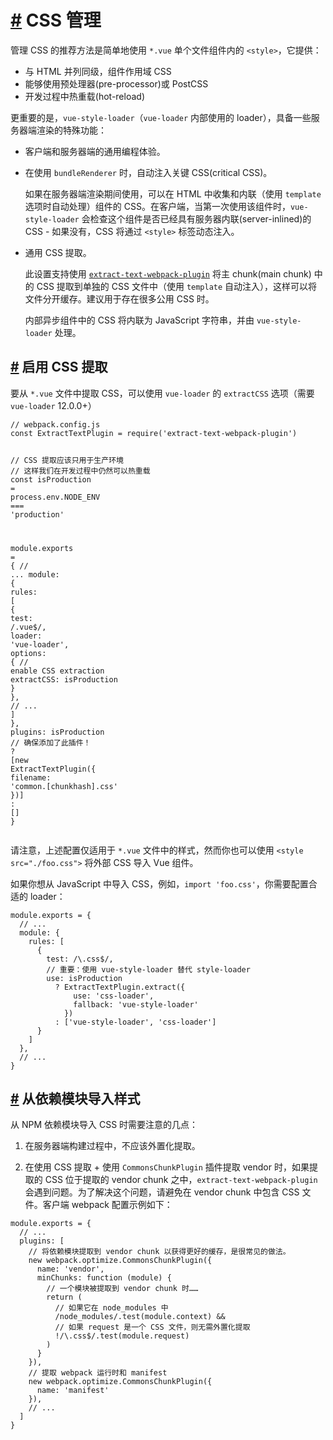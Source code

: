 <h1 id="css-管理"><a href="#css-管理" aria-hidden="true" class="header-anchor">#</a> CSS 管理</h1>
<p>管理 CSS 的推荐方法是简单地使用 <code>*.vue</code> 单个文件组件内的 <code>&lt;style&gt;</code>，它提供：</p>
<ul>
  <li>与 HTML 并列同级，组件作用域 CSS</li>
  <li>能够使用预处理器(pre-processor)或 PostCSS</li>
  <li>开发过程中热重载(hot-reload)</li>
</ul>
<p>更重要的是，<code>vue-style-loader</code>（<code>vue-loader</code> 内部使用的 loader），具备一些服务器端渲染的特殊功能：</p>
<ul>
  <li>
    <p>客户端和服务器端的通用编程体验。</p>
  </li>
  <li>
    <p>在使用 <code>bundleRenderer</code> 时，自动注入关键 CSS(critical CSS)。</p>
    <p>如果在服务器端渲染期间使用，可以在 HTML 中收集和内联（使用 <code>template</code> 选项时自动处理）组件的 CSS。在客户端，当第一次使用该组件时，<code>vue-style-loader</code>
      会检查这个组件是否已经具有服务器内联(server-inlined)的 CSS - 如果没有，CSS 将通过 <code>&lt;style&gt;</code> 标签动态注入。</p>
  </li>
  <li>
    <p>通用 CSS 提取。</p>
    <p>此设置支持使用 <a href="https://github.com/webpack-contrib/extract-text-webpack-plugin" target="_blank" rel="noopener noreferrer"><code>extract-text-webpack-plugin</code></a>
      将主 chunk(main chunk) 中的 CSS 提取到单独的 CSS 文件中（使用 <code>template</code> 自动注入），这样可以将文件分开缓存。建议用于存在很多公用 CSS 时。</p>
    <p>内部异步组件中的 CSS 将内联为 JavaScript 字符串，并由 <code>vue-style-loader</code> 处理。</p>
  </li>
</ul>
<h2 id="启用-css-提取"><a href="#启用-css-提取" aria-hidden="true" class="header-anchor">#</a> 启用 CSS 提取</h2>
<p>要从 <code>*.vue</code> 文件中提取 CSS，可以使用 <code>vue-loader</code> 的 <code>extractCSS</code> 选项（需要 <code>vue-loader</code>
  12.0.0+）</p>
<div class="language-js extra-class">
  <pre class="language-js"><code><span class="token comment">// webpack.config.js</span>
<span class="token keyword">const</span> ExtractTextPlugin <span class="token operator">=</span> <span class="token function">require</span><span class="token punctuation">(</span><span class="token string">&apos;extract-text-webpack-plugin&apos;</span><span class="token punctuation">)</span>

<span class="token comment">// CSS 提取应该只用于生产环境</span>
<span class="token comment">// 这样我们在开发过程中仍然可以热重载</span>
<span class="token keyword">const</span> isProduction <span class="token operator">=</span> process<span class="token punctuation">.</span>env<span class="token punctuation">.</span><span class="token constant">NODE_ENV</span> <span class="token operator">===</span> <span class="token string">&apos;production&apos;</span>

module<span class="token punctuation">.</span>exports <span class="token operator">=</span> <span class="token punctuation">{</span>
  <span class="token comment">// ...</span>
  module<span class="token punctuation">:</span> <span class="token punctuation">{</span>
    rules<span class="token punctuation">:</span> <span class="token punctuation">[</span>
      <span class="token punctuation">{</span>
        test<span class="token punctuation">:</span> <span class="token regex">/\.vue$/</span><span class="token punctuation">,</span>
        loader<span class="token punctuation">:</span> <span class="token string">&apos;vue-loader&apos;</span><span class="token punctuation">,</span>
        options<span class="token punctuation">:</span> <span class="token punctuation">{</span>
          <span class="token comment">// enable CSS extraction</span>
          extractCSS<span class="token punctuation">:</span> isProduction
        <span class="token punctuation">}</span>
      <span class="token punctuation">}</span><span class="token punctuation">,</span>
      <span class="token comment">// ...</span>
    <span class="token punctuation">]</span>
  <span class="token punctuation">}</span><span class="token punctuation">,</span>
  plugins<span class="token punctuation">:</span> isProduction
    <span class="token comment">// 确保添加了此插件！</span>
    <span class="token operator">?</span> <span class="token punctuation">[</span><span class="token keyword">new</span> <span class="token class-name">ExtractTextPlugin</span><span class="token punctuation">(</span><span class="token punctuation">{</span> filename<span class="token punctuation">:</span> <span class="token string">&apos;common.[chunkhash].css&apos;</span> <span class="token punctuation">}</span><span class="token punctuation">)</span><span class="token punctuation">]</span>
    <span class="token punctuation">:</span> <span class="token punctuation">[</span><span class="token punctuation">]</span>
<span class="token punctuation">}</span>
</code></pre>
</div>
<p>请注意，上述配置仅适用于 <code>*.vue</code> 文件中的样式，然而你也可以使用 <code>&lt;style src=&quot;./foo.css&quot;&gt;</code> 将外部 CSS 导入 Vue
  组件。</p>
<p>如果你想从 JavaScript 中导入 CSS，例如，<code>import &apos;foo.css&apos;</code>，你需要配置合适的 loader：</p>
<div class="language-js extra-class">
  <pre class="language-js"><code>module<span class="token punctuation">.</span>exports <span class="token operator">=</span> <span class="token punctuation">{</span>
  <span class="token comment">// ...</span>
  module<span class="token punctuation">:</span> <span class="token punctuation">{</span>
    rules<span class="token punctuation">:</span> <span class="token punctuation">[</span>
      <span class="token punctuation">{</span>
        test<span class="token punctuation">:</span> <span class="token regex">/\.css$/</span><span class="token punctuation">,</span>
        <span class="token comment">// 重要：使用 vue-style-loader 替代 style-loader</span>
        use<span class="token punctuation">:</span> isProduction
          <span class="token operator">?</span> ExtractTextPlugin<span class="token punctuation">.</span><span class="token function">extract</span><span class="token punctuation">(</span><span class="token punctuation">{</span>
              use<span class="token punctuation">:</span> <span class="token string">&apos;css-loader&apos;</span><span class="token punctuation">,</span>
              fallback<span class="token punctuation">:</span> <span class="token string">&apos;vue-style-loader&apos;</span>
            <span class="token punctuation">}</span><span class="token punctuation">)</span>
          <span class="token punctuation">:</span> <span class="token punctuation">[</span><span class="token string">&apos;vue-style-loader&apos;</span><span class="token punctuation">,</span> <span class="token string">&apos;css-loader&apos;</span><span class="token punctuation">]</span>
      <span class="token punctuation">}</span>
    <span class="token punctuation">]</span>
  <span class="token punctuation">}</span><span class="token punctuation">,</span>
  <span class="token comment">// ...</span>
<span class="token punctuation">}</span>
</code></pre>
</div>
<h2 id="从依赖模块导入样式"><a href="#从依赖模块导入样式" aria-hidden="true" class="header-anchor">#</a> 从依赖模块导入样式</h2>
<p>从 NPM 依赖模块导入 CSS 时需要注意的几点：</p>
<ol>
  <li>
    <p>在服务器端构建过程中，不应该外置化提取。</p>
  </li>
  <li>
    <p>在使用 CSS 提取 + 使用 <code>CommonsChunkPlugin</code> 插件提取 vendor 时，如果提取的 CSS 位于提取的 vendor chunk 之中，<code>extract-text-webpack-plugin</code>
      会遇到问题。为了解决这个问题，请避免在 vendor chunk 中包含 CSS 文件。客户端 webpack 配置示例如下：</p>
  </li>
</ol>
<div class="language-js extra-class">
  <pre class="language-js"><code>module<span class="token punctuation">.</span>exports <span class="token operator">=</span> <span class="token punctuation">{</span>
  <span class="token comment">// ...</span>
  plugins<span class="token punctuation">:</span> <span class="token punctuation">[</span>
    <span class="token comment">// 将依赖模块提取到 vendor chunk 以获得更好的缓存，是很常见的做法。</span>
    <span class="token keyword">new</span> <span class="token class-name">webpack<span class="token punctuation">.</span>optimize<span class="token punctuation">.</span>CommonsChunkPlugin</span><span class="token punctuation">(</span><span class="token punctuation">{</span>
      name<span class="token punctuation">:</span> <span class="token string">&apos;vendor&apos;</span><span class="token punctuation">,</span>
      minChunks<span class="token punctuation">:</span> <span class="token keyword">function</span> <span class="token punctuation">(</span>module<span class="token punctuation">)</span> <span class="token punctuation">{</span>
        <span class="token comment">// 一个模块被提取到 vendor chunk 时……</span>
        <span class="token keyword">return</span> <span class="token punctuation">(</span>
          <span class="token comment">// 如果它在 node_modules 中</span>
          <span class="token operator">/</span>node_modules<span class="token operator">/</span><span class="token punctuation">.</span><span class="token function">test</span><span class="token punctuation">(</span>module<span class="token punctuation">.</span>context<span class="token punctuation">)</span> <span class="token operator">&amp;&amp;</span>
          <span class="token comment">// 如果 request 是一个 CSS 文件，则无需外置化提取</span>
          <span class="token operator">!</span><span class="token regex">/\.css$/</span><span class="token punctuation">.</span><span class="token function">test</span><span class="token punctuation">(</span>module<span class="token punctuation">.</span>request<span class="token punctuation">)</span>
        <span class="token punctuation">)</span>
      <span class="token punctuation">}</span>
    <span class="token punctuation">}</span><span class="token punctuation">)</span><span class="token punctuation">,</span>
    <span class="token comment">// 提取 webpack 运行时和 manifest</span>
    <span class="token keyword">new</span> <span class="token class-name">webpack<span class="token punctuation">.</span>optimize<span class="token punctuation">.</span>CommonsChunkPlugin</span><span class="token punctuation">(</span><span class="token punctuation">{</span>
      name<span class="token punctuation">:</span> <span class="token string">&apos;manifest&apos;</span>
    <span class="token punctuation">}</span><span class="token punctuation">)</span><span class="token punctuation">,</span>
    <span class="token comment">// ...</span>
  <span class="token punctuation">]</span>
<span class="token punctuation">}</span>
</code></pre>
</div>